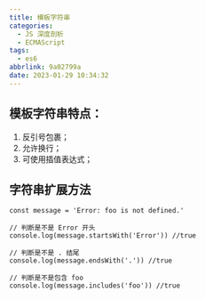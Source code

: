 ```yaml
---
title: 模板字符串
categories:
  - JS 深度剖析
  - ECMAScript
tags:
  - es6
abbrlink: 9a02799a
date: 2023-01-29 10:34:32
---
```


## 模板字符串特点：
1. 反引号包裹；
2. 允许换行；
3. 可使用插值表达式；

## 字符串扩展方法
```JS
const message = 'Error: foo is not defined.'

// 判断是不是 Error 开头
console.log(message.startsWith('Error')) //true

// 判断是不是 . 结尾
console.log(message.endsWith('.')) //true

// 判断是不是包含 foo
console.log(message.includes('foo')) //true
```
